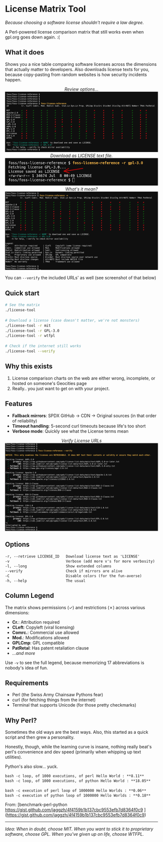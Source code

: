 # License Matrix Tool

*Because choosing a software license shouldn't require a law degree.*

A Perl-powered license comparison matrix that still works even when gpl.org goes down again. :(

## What it does

Shows you a nice table comparing software licenses across the dimensions that actually matter to developers. Also downloads license texts for you, because copy-pasting from random websites is how security incidents happen.

<div align="center">
  <em>Review options...</em><br>
  <img src="ss/matrix.png" alt="License Matrix"><br>

</div>
<div align="center">
  <em>Download as LICENSE text file.</em><br>
  <img src="ss/download.png" alt="Download"><br>

</div>
<div align="center">
  <em>What's it mean?</em><br>
  <img src="ss/verbose.png" alt="Verbose Output"><br>
</div>


You can `--verify` the included URLs' as well (see screenshot of that below)


## Quick start

```bash
# See the matrix
./license-tool

# Download a license (case doesn't matter, we're not monsters)
./license-tool -r mit
./license-tool -r GPL-3.0
./license-tool -r wtfpl

# Check if the internet still works
./license-tool --verify
```

## Why this exists

1. License comparison charts on the web are either wrong, incomplete, or hosted on someone's Geocities page
2. Really.. you just want to get on with your project.

## Features

- **Fallback mirrors**: SPDX GitHub → CDN → Original sources (in that order of reliability)
- **Timeout handling**: 5-second curl timeouts because life's too short
- **Verbose mode**: Quickly see what the License terms mean

<div align="center">
  <em>Verify License URLs</em><br>
  <img src="ss/verify.png" alt="Verify License URLS"><br>
</div>

## Options

```
-r, --retrieve LICENSE_ID   Download license text as 'LICENSE'
-v                          Verbose (add more v's for more verbosity)
-l, --long                  Show extended columns
--verify                    Check if mirrors are alive
-C                          Disable colors (for the fun-averse)
-h, --help                  The usual
```

## Column Legend

The matrix shows permissions (✓) and restrictions (✗) across various dimensions:

- **Cr.**: Attribution required
- **CLeft**: Copyleft (viral licensing)
- **Comrc.**: Commercial use allowed
- **Mod.**: Modifications allowed
- **GPLCmp**: GPL compatible
- **PatRetal**: Has patent retaliation clause
- *...and more*

Use `-v` to see the full legend, because memorizing 17 abbreviations is nobody's idea of fun.

## Requirements

- Perl (the Swiss Army Chainsaw Pythons fear)
- curl (for fetching things from the internet)
- Terminal that supports Unicode (for those pretty checkmarks)

## Why Perl?

Sometimes the old ways are the best ways. Also, this started as a quick script and then grew a personality.

Honestly, though, while the learning curve is insane, nothing really beat's perl's convenience and dev speed (primarily when whipping up text utilities).

Python's also slow... yuck.

```
bash -c loop, of 1000 executions, of perl Hello World : **8.11**
bash -c loop, of 1000 executions, of python Hello World : **18.05**

bash -c execution of perl loop of 1000000 Hello Worlds : **0.06**
bash -c execution of python loop of 1000000 Hello Worlds : **0.18**
```

From:
[benchmark-perl-python
https://gist.github.com/jaggzh/4f4159b1b137cbc9553efb7d8364f0c9
] (https://gist.github.com/jaggzh/4f4159b1b137cbc9553efb7d8364f0c9)

---

*Idea: When in doubt, choose MIT. When you want to stick it to
proprietary software, choose GPL. When you've given up on life,
choose WTFPL.*
